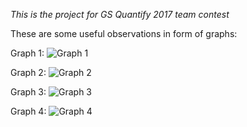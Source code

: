 *This is the project for GS Quantify 2017 team contest*


These are some useful observations in form of graphs:


Graph 1:
![Graph 1](https://github.com/akulagrawal/Goldman-sachs-Quantify-2017/blob/master/graphs/index.png)

Graph 2:
![Graph 2](https://github.com/akulagrawal/Goldman-sachs-Quantify-2017/blob/master/graphs/index2.png)

Graph 3:
![Graph 3](https://github.com/akulagrawal/Goldman-sachs-Quantify-2017/blob/master/graphs/index3.png)

Graph 4:
![Graph 4](https://github.com/akulagrawal/Goldman-sachs-Quantify-2017/blob/master/graphs/index4.png)